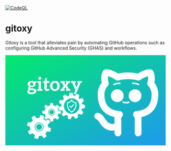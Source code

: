 [![CodeQL](https://github.com/nawinto99/gitoxy/actions/workflows/codeql-analysis.yml/badge.svg?branch=main)](https://github.com/nawinto99/gitoxy/actions/workflows/codeql-analysis.yml)

# gitoxy
Gitoxy is a tool that alleviates pain by automating GitHub operations such as configuring GitHub Advanced Security (GHAS) and workflows.

![gitoxy](./doc/assets/gitoxy.png)
